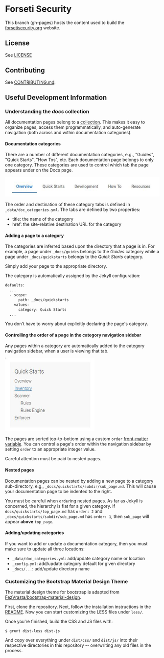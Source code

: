 # Forseti Security
This branch (gh-pages) hosts the content used to build the
[forsetisecurity.org](http://forsetisecurity.org) website.

## License
See [LICENSE](https://github.com/GoogleCloudPlatform/forseti-security/blob/master/LICENSE)

## Contributing
See [CONTRIBUTING.md](https://github.com/GoogleCloudPlatform/forseti-security/blob/master/CONTRIBUTING.md).

## Useful Development Information

### Understanding the *docs* collection

All documentation pages belong to a [collection](https://jekyllrb.com/docs/collections/). This makes it easy to organize pages, access them programmatically, and auto-generate navigation (both across and within documentation categories).

#### Documentation categories

There are a number of different documentation categories, e.g., "Guides", "Quick Starts", "How Tos", etc. Each documentation page belongs to only one category. These categories are used to control which tab the page appears under on the Docs page.

[![Documentation Categories Screenshot](readme_images/docs_categories_screenshot.jpg)](#)

The order and destination of these category tabs is defined in `_data/doc_categories.yml`. The tabs are defined by two properties:

- title: the name of the category
- href: the site-relative destination URL for the category

#### Adding a page to a category

The categories are inferred based upon the directory that a page is in. For example, a page under `_docs/guides` belongs to the *Guides* category while a page under `_docs/quickstarts` belongs to the *Quick Starts* category. 

Simply add your page to the appropriate directory.

The category is automatically assigned by the Jekyll configuration:

```
defaults:
  ...
  - scope:
      path: _docs/quickstarts
    values:
      category: Quick Starts
  ...
```

You don't have to worry about explicitly declaring the page's category.

#### Controlling the order of a page in the category navigation sidebar

Any pages within a category are automatically added to the category navigation sidebar, when a user is viewing that tab.

[![Documentation Category Navigation Sidebar](readme_images/docs_category_navigation_screenshot.jpg)](#)

The pages are sorted top-to-bottom using a custom `order` [front-matter variable](https://jekyllrb.com/docs/frontmatter/). You can control a page's order within the navigation sidebar by setting `order` to an appropriate integer value.

Careful attention must be paid to nested pages.

#### Nested pages

Documentation pages can be nested by adding a new page to a category sub-directory, e.g., `_docs/quickstarts/subdir/sub_page.md`. This will cause your documentation page to be indented to the right.

You must be careful when `order`ing nested pages. As far as Jekyll is concerned, the hierarchy is flat for a given category. If `docs/quickstarts/top_page.md` has `order: 2` and `_docs/quickstarts/subdir/sub_page.md` has `order: 1`, then `sub_page` will appear **above** `top_page`.

#### Adding/updating categories

If you want to add or update a documentation category, then you must make sure to update all three locations:

- `_data/doc_categories.yml`: add/update category name or location
- `_config.yml`: add/update category default for given directory
- `_docs/...`: add/update directory name

### Customizing the Bootstrap Material Design Theme

The material design theme for bootstrap is adapted from [FezVrasta/bootstrap-material-design](https://github.com/FezVrasta/bootstrap-material-design).

First, clone the repository. Next, follow the installation instructions in the [README](https://github.com/FezVrasta/bootstrap-material-design/blob/master/README.md). Now you can start customizing the LESS files under `less/`.

Once you're finished, build the CSS and JS files with:

```
$ grunt dist-less dist-js
``` 

And copy over everything under `dist/css/` and `dist/js/` into their respective directories in this repository -- overwriting any old files in the process.
